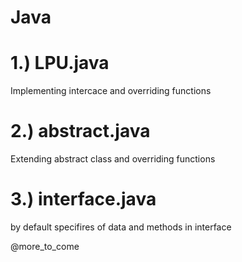 # Java
# 1.) LPU.java
Implementing intercace and overriding functions
# 2.) abstract.java
Extending abstract class and overriding functions
# 3.) interface.java
by default specifires of data and methods in  interface


@more_to_come
